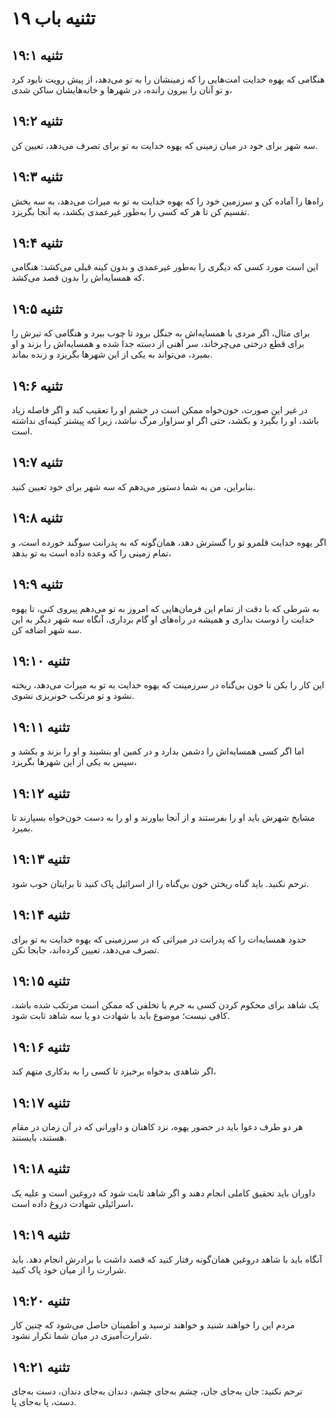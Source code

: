# تثنیه باب ۱۹

## تثنیه ۱۹:۱
هنگامی که یهوه خدایت امت‌هایی را که زمینشان را به تو می‌دهد، از پیش رویت نابود کرد و تو آنان را بیرون رانده، در شهرها و خانه‌هایشان ساکن شدی،

## تثنیه ۱۹:۲
سه شهر برای خود در میان زمینی که یهوه خدایت به تو برای تصرف می‌دهد، تعیین کن.

## تثنیه ۱۹:۳
راه‌ها را آماده کن و سرزمین خود را که یهوه خدایت به تو به میراث می‌دهد، به سه بخش تقسیم کن تا هر که کسی را به‌طور غیرعمدی بکشد، به آنجا بگریزد.

## تثنیه ۱۹:۴
این است مورد کسی که دیگری را به‌طور غیرعمدی و بدون کینه قبلی می‌کشد: هنگامی که همسایه‌اش را بدون قصد می‌کشد.

## تثنیه ۱۹:۵
برای مثال، اگر مردی با همسایه‌اش به جنگل برود تا چوب ببرد و هنگامی که تبرش را برای قطع درختی می‌چرخاند، سر آهنی از دسته جدا شده و همسایه‌اش را بزند و او بمیرد، می‌تواند به یکی از این شهرها بگریزد و زنده بماند.

## تثنیه ۱۹:۶
در غیر این صورت، خون‌خواه ممکن است در خشم او را تعقیب کند و اگر فاصله زیاد باشد، او را بگیرد و بکشد، حتی اگر او سزاوار مرگ نباشد، زیرا که پیشتر کینه‌ای نداشته است.

## تثنیه ۱۹:۷
بنابراین، من به شما دستور می‌دهم که سه شهر برای خود تعیین کنید.

## تثنیه ۱۹:۸
اگر یهوه خدایت قلمرو تو را گسترش دهد، همان‌گونه که به پدرانت سوگند خورده است، و تمام زمینی را که وعده داده است به تو بدهد،

## تثنیه ۱۹:۹
به شرطی که با دقت از تمام این فرمان‌هایی که امروز به تو می‌دهم پیروی کنی، تا یهوه خدایت را دوست بداری و همیشه در راه‌های او گام برداری، آنگاه سه شهر دیگر به این سه شهر اضافه کن.

## تثنیه ۱۹:۱۰
این کار را بکن تا خون بی‌گناه در سرزمینت که یهوه خدایت به تو به میراث می‌دهد، ریخته نشود و تو مرتکب خونریزی نشوی.

## تثنیه ۱۹:۱۱
اما اگر کسی همسایه‌اش را دشمن بدارد و در کمین او بنشیند و او را بزند و بکشد و سپس به یکی از این شهرها بگریزد،

## تثنیه ۱۹:۱۲
مشایخ شهرش باید او را بفرستند و از آنجا بیاورند و او را به دست خون‌خواه بسپارند تا بمیرد.

## تثنیه ۱۹:۱۳
ترحم نکنید. باید گناه ریختن خون بی‌گناه را از اسرائیل پاک کنید تا برایتان خوب شود.

## تثنیه ۱۹:۱۴
حدود همسایه‌ات را که پدرانت در میراثی که در سرزمینی که یهوه خدایت به تو برای تصرف می‌دهد، تعیین کرده‌اند، جابجا نکن.

## تثنیه ۱۹:۱۵
یک شاهد برای محکوم کردن کسی به جرم یا تخلفی که ممکن است مرتکب شده باشد، کافی نیست؛ موضوع باید با شهادت دو یا سه شاهد ثابت شود.

## تثنیه ۱۹:۱۶
اگر شاهدی بدخواه برخیزد تا کسی را به بدکاری متهم کند،

## تثنیه ۱۹:۱۷
هر دو طرف دعوا باید در حضور یهوه، نزد کاهنان و داورانی که در آن زمان در مقام هستند، بایستند.

## تثنیه ۱۹:۱۸
داوران باید تحقیق کاملی انجام دهند و اگر شاهد ثابت شود که دروغین است و علیه یک اسرائیلی شهادت دروغ داده است،

## تثنیه ۱۹:۱۹
آنگاه باید با شاهد دروغین همان‌گونه رفتار کنید که قصد داشت با برادرش انجام دهد. باید شرارت را از میان خود پاک کنید.

## تثنیه ۱۹:۲۰
مردم این را خواهند شنید و خواهند ترسید و اطمینان حاصل می‌شود که چنین کار شرارت‌آمیزی در میان شما تکرار نشود.

## تثنیه ۱۹:۲۱
ترحم نکنید: جان به‌جای جان، چشم به‌جای چشم، دندان به‌جای دندان، دست به‌جای دست، پا به‌جای پا.

